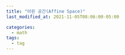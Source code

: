 ```yaml
---
title: "아핀 공간(Affine Space)"
last_modified_at: 2021-11-05T08:06:00-05:00

categories:
  - math
tags:
  - tag
---
```

